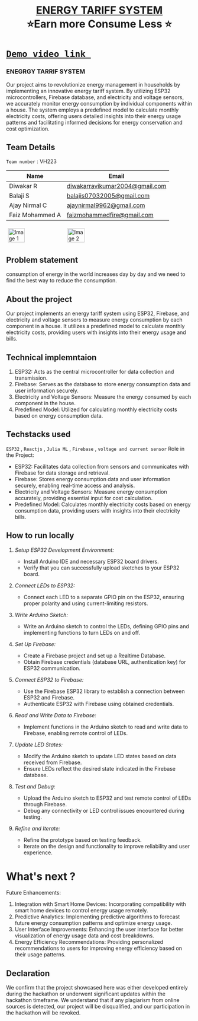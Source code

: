 <h1 align="center" style="border-bottom: none">
    <b>
        <a href="https://github.com/Diwakar1819/vashist-hackathon"> ENERGY TARIFF SYSTEM </a><br>
    </b>
    ⭐️Earn more Consume Less  ⭐️ <br>
</h1>

# [`Demo video link `](https://youtu.be/LMi-X51Y_K0?si=3hq8c1hwJB9Zh1VM)
<h3>ENEGRGY TARRIF SYSTEM</h3>
Our project aims to revolutionize energy management in households by implementing an innovative energy tariff system. By utilizing ESP32 microcontrollers, Firebase database, and electricity and voltage sensors, we accurately monitor energy consumption by individual components within a house. The system employs a predefined model to calculate monthly electricity costs, offering users detailed insights into their energy usage patterns and facilitating informed decisions for energy conservation and cost optimization.

## Team Details
`Team number` : VH223

| Name    | Email           |
|---------|-----------------|
| Diwakar R | diwakarravikumar2004@gmail.com |
| Balaji S | balajis07032005@gmail.com |
| Ajay Nirmal C | ajaynirmal9962@gmail.com |
| Faiz Mohammed A | faizmohammedfire@gmail.com |

<div style="display: flex; flex-wrap: wrap;">
    <img src="https://github.com/Diwakar1819/vashist-hackathon/assets/154526900/8eb695d3-4e26-486d-9ba8-331469d8869f)" alt="Image 1" style="width: 30%; margin: 5px;">
    <img src="https://github.com/Diwakar1819/vashist-hackathon/assets/154526900/d3111812-dc2f-4de8-a8bb-dfb9927b2a72" alt="Image 2" style="width: 30%; margin: 5px;">
    
</div>

## Problem statement 
consumption of energy in the world increases day by day and we need to find the best way to reduce the consumption.
## About the project
Our project implements an energy tariff system using ESP32, Firebase, and electricity and voltage sensors to measure energy consumption by each component in a house. It utilizes a predefined model to calculate monthly electricity costs, providing users with insights into their energy usage and bills.


## Technical implemntaion 
1. ESP32: Acts as the central microcontroller for data collection and transmission.
2. Firebase: Serves as the database to store energy consumption data and user information securely.
3. Electricity and Voltage Sensors: Measure the energy consumed by each component in the house.
4. Predefined Model: Utilized for calculating monthly electricity costs based on energy consumption data.

## Techstacks used 
`ESP32` , `Reactjs` , `Julia ML` , `Firebase` , `voltage and current sensor`
Role in the Project:
- ESP32: Facilitates data collection from sensors and communicates with Firebase for data storage and retrieval.
- Firebase: Stores energy consumption data and user information securely, enabling real-time access and analysis.
- Electricity and Voltage Sensors: Measure energy consumption accurately, providing essential input for cost calculation.
- Predefined Model: Calculates monthly electricity costs based on energy consumption data, providing users with insights into their electricity bills.

## How to run locally 
1. *Setup ESP32 Development Environment:*
   - Install Arduino IDE and necessary ESP32 board drivers.
   - Verify that you can successfully upload sketches to your ESP32 board.

2. *Connect LEDs to ESP32:*
   - Connect each LED to a separate GPIO pin on the ESP32, ensuring proper polarity and using current-limiting resistors.

3. *Write Arduino Sketch:*
   - Write an Arduino sketch to control the LEDs, defining GPIO pins and implementing functions to turn LEDs on and off.

4. *Set Up Firebase:*
   - Create a Firebase project and set up a Realtime Database.
   - Obtain Firebase credentials (database URL, authentication key) for ESP32 communication.

5. *Connect ESP32 to Firebase:*
   - Use the Firebase ESP32 library to establish a connection between ESP32 and Firebase.
   - Authenticate ESP32 with Firebase using obtained credentials.

6. *Read and Write Data to Firebase:*
   - Implement functions in the Arduino sketch to read and write data to Firebase, enabling remote control of LEDs.

7. *Update LED States:*
   - Modify the Arduino sketch to update LED states based on data received from Firebase.
   - Ensure LEDs reflect the desired state indicated in the Firebase database.

8. *Test and Debug:*
   - Upload the Arduino sketch to ESP32 and test remote control of LEDs through Firebase.
   - Debug any connectivity or LED control issues encountered during testing.

9. *Refine and Iterate:*
   - Refine the prototype based on testing feedback.
   - Iterate on the design and functionality to improve reliability and user experience.

# What's next ?
Future Enhancements:
1. Integration with Smart Home Devices: Incorporating compatibility with smart home devices to control energy usage remotely.
2. Predictive Analytics: Implementing predictive algorithms to forecast future energy consumption patterns and optimize energy usage.
3. User Interface Improvements: Enhancing the user interface for better visualization of energy usage data and cost breakdowns.
4. Energy Efficiency Recommendations: Providing personalized recommendations to users for improving energy efficiency based on their usage patterns.

## Declaration
We confirm that the project showcased here was either developed entirely during the hackathon or underwent significant updates within the hackathon timeframe. We understand that if any plagiarism from online sources is detected, our project will be disqualified, and our participation in the hackathon will be revoked.

